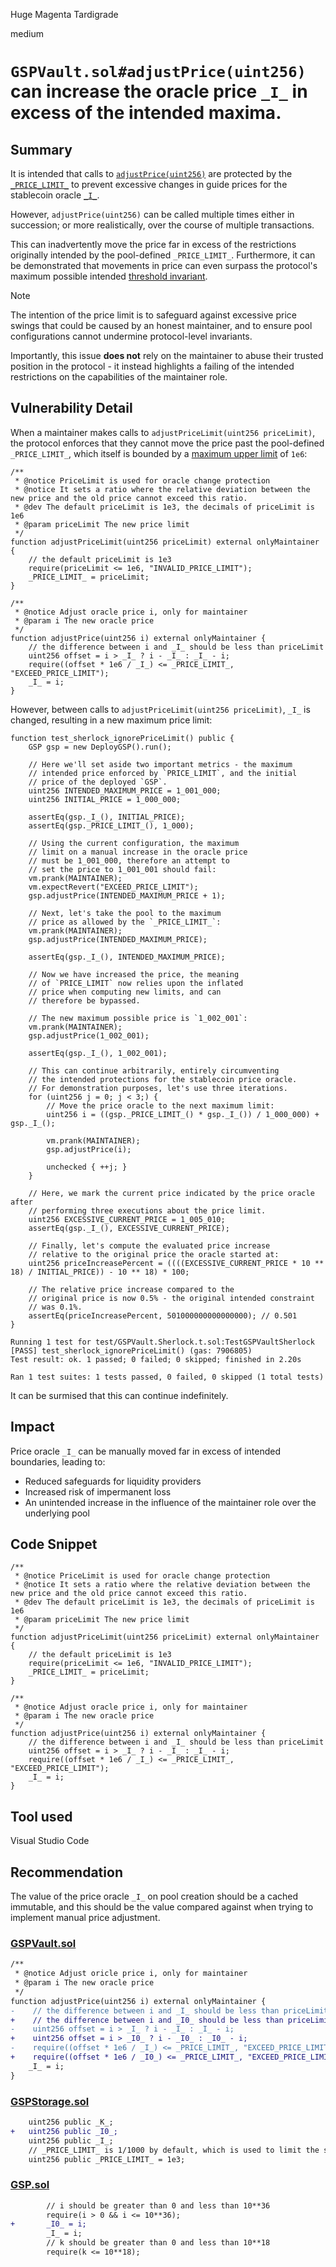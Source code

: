 Huge Magenta Tardigrade

medium

# `GSPVault.sol#adjustPrice(uint256)` can increase the oracle price `_I_` in excess of the intended maxima.

## Summary

It is intended that calls to [`adjustPrice(uint256)`](https://github.com/sherlock-audit/2023-12-dodo-gsp/blob/af43d39f6a89e5084843e196fc0185abffe6304d/dodo-gassaving-pool/contracts/GasSavingPool/impl/GSPVault.sol#L169) are protected by the [`_PRICE_LIMIT_`](https://github.com/sherlock-audit/2023-12-dodo-gsp/blob/af43d39f6a89e5084843e196fc0185abffe6304d/dodo-gassaving-pool/contracts/GasSavingPool/impl/GSPStorage.sol#L75) to prevent excessive changes in guide prices for the stablecoin oracle [`_I_`](https://github.com/sherlock-audit/2023-12-dodo-gsp/blob/af43d39f6a89e5084843e196fc0185abffe6304d/dodo-gassaving-pool/contracts/GasSavingPool/impl/GSPStorage.sol#L73).

However, `adjustPrice(uint256)` can be called multiple times either in succession; or more realistically, over the course of multiple transactions.

This can inadvertently move the price far in excess of the restrictions originally intended by the pool-defined `_PRICE_LIMIT_`. Furthermore, it can be demonstrated that movements in price can even surpass the protocol's maximum possible intended [threshold invariant](https://github.com/sherlock-audit/2023-12-dodo-gsp/blob/af43d39f6a89e5084843e196fc0185abffe6304d/dodo-gassaving-pool/contracts/GasSavingPool/impl/GSPVault.sol#L161).

> [!NOTE]  
> The intention of the price limit is to safeguard against excessive price swings that could be caused by an honest maintainer, and to ensure pool configurations cannot undermine protocol-level invariants.
>
> Importantly, this issue **does not** rely on the maintainer to abuse their trusted position in the protocol - it instead highlights a failing of the intended restrictions on the capabilities of the maintainer role.

## Vulnerability Detail

When a maintainer makes calls to `adjustPriceLimit(uint256 priceLimit)`, the protocol enforces that they cannot move the price past the pool-defined `_PRICE_LIMIT_`, which itself is bounded by a [maximum upper limit](https://github.com/sherlock-audit/2023-12-dodo-gsp/blob/af43d39f6a89e5084843e196fc0185abffe6304d/dodo-gassaving-pool/contracts/GasSavingPool/impl/GSPVault.sol#L161) of `1e6`:

```solidity
/**
 * @notice PriceLimit is used for oracle change protection
 * @notice It sets a ratio where the relative deviation between the new price and the old price cannot exceed this ratio.
 * @dev The default priceLimit is 1e3, the decimals of priceLimit is 1e6
 * @param priceLimit The new price limit
 */
function adjustPriceLimit(uint256 priceLimit) external onlyMaintainer {
    // the default priceLimit is 1e3
    require(priceLimit <= 1e6, "INVALID_PRICE_LIMIT");
    _PRICE_LIMIT_ = priceLimit;
}

/**
 * @notice Adjust oracle price i, only for maintainer
 * @param i The new oracle price
 */
function adjustPrice(uint256 i) external onlyMaintainer {
    // the difference between i and _I_ should be less than priceLimit
    uint256 offset = i > _I_ ? i - _I_ : _I_ - i;
    require((offset * 1e6 / _I_) <= _PRICE_LIMIT_, "EXCEED_PRICE_LIMIT");
    _I_ = i;
}
```

However, between calls to `adjustPriceLimit(uint256 priceLimit)`, `_I_` is changed, resulting in a new maximum price limit:

```solidity
function test_sherlock_ignorePriceLimit() public {
    GSP gsp = new DeployGSP().run();

    // Here we'll set aside two important metrics - the maximum
    // intended price enforced by `PRICE_LIMIT`, and the initial
    // price of the deployed `GSP`.
    uint256 INTENDED_MAXIMUM_PRICE = 1_001_000;
    uint256 INITIAL_PRICE = 1_000_000;

    assertEq(gsp._I_(), INITIAL_PRICE);
    assertEq(gsp._PRICE_LIMIT_(), 1_000);

    // Using the current configuration, the maximum
    // limit on a manual increase in the oracle price
    // must be 1_001_000, therefore an attempt to
    // set the price to 1_001_001 should fail:
    vm.prank(MAINTAINER);
    vm.expectRevert("EXCEED_PRICE_LIMIT");
    gsp.adjustPrice(INTENDED_MAXIMUM_PRICE + 1);

    // Next, let's take the pool to the maximum
    // price as allowed by the `_PRICE_LIMIT_`:
    vm.prank(MAINTAINER);
    gsp.adjustPrice(INTENDED_MAXIMUM_PRICE);

    assertEq(gsp._I_(), INTENDED_MAXIMUM_PRICE);

    // Now we have increased the price, the meaning
    // of `PRICE_LIMIT` now relies upon the inflated
    // price when computing new limits, and can
    // therefore be bypassed.

    // The new maximum possible price is `1_002_001`:
    vm.prank(MAINTAINER);
    gsp.adjustPrice(1_002_001);

    assertEq(gsp._I_(), 1_002_001);

    // This can continue arbitrarily, entirely circumventing
    // the intended protections for the stablecoin price oracle.
    // For demonstration purposes, let's use three iterations.
    for (uint256 j = 0; j < 3;) {
        // Move the price oracle to the next maximum limit:
        uint256 i = ((gsp._PRICE_LIMIT_() * gsp._I_()) / 1_000_000) + gsp._I_();

        vm.prank(MAINTAINER);
        gsp.adjustPrice(i);

        unchecked { ++j; }
    }

    // Here, we mark the current price indicated by the price oracle after
    // performing three executions about the price limit.
    uint256 EXCESSIVE_CURRENT_PRICE = 1_005_010;
    assertEq(gsp._I_(), EXCESSIVE_CURRENT_PRICE);

    // Finally, let's compute the evaluated price increase
    // relative to the original price the oracle started at:
    uint256 priceIncreasePercent = ((((EXCESSIVE_CURRENT_PRICE * 10 ** 18) / INITIAL_PRICE)) - 10 ** 18) * 100;

    // The relative price increase compared to the
    // original price is now 0.5% - the original intended constraint
    // was 0.1%.
    assertEq(priceIncreasePercent, 501000000000000000); // 0.501
}
```

```shell
Running 1 test for test/GSPVault.Sherlock.t.sol:TestGSPVaultSherlock
[PASS] test_sherlock_ignorePriceLimit() (gas: 7906805)
Test result: ok. 1 passed; 0 failed; 0 skipped; finished in 2.20s
 
Ran 1 test suites: 1 tests passed, 0 failed, 0 skipped (1 total tests)
```

It can be surmised that this can continue indefinitely.

## Impact

Price oracle `_I_` can be manually moved far in excess of intended boundaries, leading to:

- Reduced safeguards for liquidity providers
- Increased risk of impermanent loss
- An unintended increase in the influence of the maintainer role over the underlying pool

## Code Snippet

```solidity
/**
 * @notice PriceLimit is used for oracle change protection
 * @notice It sets a ratio where the relative deviation between the new price and the old price cannot exceed this ratio.
 * @dev The default priceLimit is 1e3, the decimals of priceLimit is 1e6
 * @param priceLimit The new price limit
 */
function adjustPriceLimit(uint256 priceLimit) external onlyMaintainer {
    // the default priceLimit is 1e3
    require(priceLimit <= 1e6, "INVALID_PRICE_LIMIT");
    _PRICE_LIMIT_ = priceLimit;
}

/**
 * @notice Adjust oracle price i, only for maintainer
 * @param i The new oracle price
 */
function adjustPrice(uint256 i) external onlyMaintainer {
    // the difference between i and _I_ should be less than priceLimit
    uint256 offset = i > _I_ ? i - _I_ : _I_ - i;
    require((offset * 1e6 / _I_) <= _PRICE_LIMIT_, "EXCEED_PRICE_LIMIT");
    _I_ = i;
}
```

## Tool used

Visual Studio Code

## Recommendation

The value of the price oracle `_I_` on pool creation should be a cached immutable, and this should be the value compared against when trying to implement manual price adjustment.

### [GSPVault.sol](https://github.com/sherlock-audit/2023-12-dodo-gsp/blob/main/dodo-gassaving-pool/contracts/GasSavingPool/impl/GSPVault.sol)

```diff
/**
 * @notice Adjust oricle price i, only for maintainer
 * @param i The new oracle price
 */
function adjustPrice(uint256 i) external onlyMaintainer {
-    // the difference between i and _I_ should be less than priceLimit
+    // the difference between i and _I0_ should be less than priceLimit
-    uint256 offset = i > _I_ ? i - _I_ : _I_ - i;
+    uint256 offset = i > _I0_ ? i - _I0_ : _I0_ - i;
-    require((offset * 1e6 / _I_) <= _PRICE_LIMIT_, "EXCEED_PRICE_LIMIT");
+    require((offset * 1e6 / _I0_) <= _PRICE_LIMIT_, "EXCEED_PRICE_LIMIT");
    _I_ = i;
}
```

### [GSPStorage.sol](https://github.com/sherlock-audit/2023-12-dodo-gsp/blob/main/dodo-gassaving-pool/contracts/GasSavingPool/impl/GSPStorage.sol)

```diff
    uint256 public _K_;
+   uint256 public _I0_;
    uint256 public _I_;
    // _PRICE_LIMIT_ is 1/1000 by default, which is used to limit the setting range of I
    uint256 public _PRICE_LIMIT_ = 1e3;
```

### [GSP.sol](https://github.com/sherlock-audit/2023-12-dodo-gsp/blob/main/dodo-gassaving-pool/contracts/GasSavingPool/impl/GSP.sol)

```diff
        // i should be greater than 0 and less than 10**36
        require(i > 0 && i <= 10**36);
+       _I0_ = i;
        _I_ = i;
        // k should be greater than 0 and less than 10**18
        require(k <= 10**18);
```
